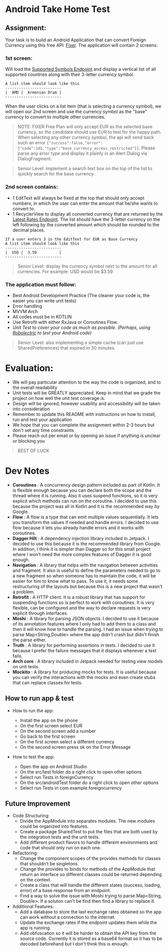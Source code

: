 # Android Take Home Test
## Assignment:

Your task is to build an Android Application that can convert Foreign Currency using this free API: [Fixer](https://fixer.io/documentation). The application will contain 2 screens:

### 1st screen: 

Will load the [Supported Symbols Endpoint](https://fixer.io/documentation#supportedsymbols) and display a vertical list of all supported countries along with their 3-letter currency symbol.

```
A list item should look like this 
-------------------------
|  AMD |  Armenian Dram |
-------------------------
```

When the user clicks on a list item (that is selecting a currency symbol), we will open our 2nd screen and use the currency symbol as the "base" currency to convert to multiple other currencies.

> NOTE: FIXER Free Plan will only accept EUR as the selected base currency, so the candidate should use EUR to test for the happy path. When selecting any other currency symbol, the api will send back such an error `{"success":false,"error":{"code":105,"type":"base_currency_access_restricted"}}`. Please parse any error type and display it plainly in an Alert Dialog via DialogFragment.   

> Senior Level: implement a search text box on the top of the list to quickly search for the base currency.


### 2nd screen contains: 
+ 1 EditText will always be fixed at the top that should only accept numbers, in which the user can enter the amount that he/she wants to convert to.
+ 1 RecyclerView to display all converted currency that are returned by the [Latest Rates Endpoint](https://fixer.io/documentation#latestrates). The list should have the 3-letter currency on the left following by the converted amount which should be rounded to the decimal places. 

```
If a user enters 3 in the EditText for EUR as Base Currency
A list item should look like this 
-------------------------
|  USD |  3.59          |
-------------------------
```
> Senior Level: display the currency symbol next to the amount for all currencies. For example: USD would be $3.59


### The application must follow:
- Best Android Development Practice (The cleaner your code is, the easier you can write unit tests)
- Error handling
- MVVM Arch
- All codes must be in KOTLIN
- Use Retrofit with either RxJava or Coroutines Flow.
- *Unit Test to cover your code as much as possible. (Perhaps, using [Robolectric](http://robolectric.org/) to test your Android code)*

> Senior Level: also implementing a simple cache (can just use SharedPreferences) that expired in 30 minutes.

# Evaluation:
+ We will pay particular attention to the way the code is organized, and to the overall readability
+ Unit tests will be GREATLY appreciated. Keep in mind that we grade the project on how well the unit test coverage is.
+ Design will be ignored, however usability and accessibility will be taken into consideration
+ Remember to update this README with instructions on how to install, run and test your application
+ We hope that you can complete the assignment within 2-3 hours but don't set any time constraints
+ Please reach out per email or by opening an issue if anything is unclear or blocking you

> BEST OF LUCK 

# Dev Notes

+ **Coroutines** : A concurrency design pattern included as part of Kotlin. It is flexible enough because you can declare both the scope and the thread where it is running. Also it uses suspend functions, so it is very explicit which methods can run on the coroutine. I decided to use this because the project was all in Kotlin and it is the recommended way by Google.
+ **Flow** : A flow is a type that can emit multiple values sequentially. It lets you transform the values if needed and handle errors. I decided to use flow because it lets you already handle errors and it works with coroutines.
+ **Dagger Hilt** : A dependency injection library included in Jetpack. I decided to use this because it is the recommended library from Google. In addition, I think it is simpler than Dagger so for this small project where I won't need the more complex features of Dagger it is good enough.
+ **Navigation** : A library that helps with the navigation between activities and fragment. It also is useful to define the parameters needed to go to a new fragment so when someone has to maintain the code, it will be easier for him to know what to pass. To use it, it needs some restructuring of the layouts but because this is a new project that wasn't a problem.
+ **Retrofit** : A HTTP client. It is a robust library that has support for suspending functions so is perfect to work with coroutines. It is very flexible, can be configured and the way to declare requests is very explicit through interfaces.
+ **Moshi** : A library for parsing JSON objects. I decided to use it because of its annotation features where I only had to add them to a class  and then it will know how to handle the parsing. I had an issue when trying to parse Map<String,Double> where the app didn't crash but didn't finish the parse either.
+ **Truth** : A library for performing assertions in tests. I decided to use it because I prefer the failure messages that it displays whenever a test fails.
+ **Arch core** : A library included in Jetpack  needed for testing view models on unit tests.
+ **Mockito** : A library for producing mocks for tests. It is useful because you can verify the interactions with the mocks and even create stubs that can replace classes for tests.


## How to run app & test
+ How to run the app:
    + Install the app on the phone
    + On the first screen select EUR
    + On the second screen add a number
    + Go back to the first screen
    + On the first screen select a different currency
    + On the second screen press ok on the Error Message

+ How to test the app:
    + Open the app on Android Studio
    + On the src/test folder do a right click to open other options
    + Select run Tests in foreignCurrency
    + On the src/androidTest folder do a right click to open other options
    + Select run Tests in com.example.foreigncurrency

## Future Improvement
+ Code Structuring: 
    + Divide the AppModule into separates modules. The new modules could be organized into features.
    + Create a package SharedTest to put the files that are both used by the integration tests and the unit tests.
    + Add different product flavors to handle different environments and code that should only run on each one.
+ Refactoring:
    + Change the component scopes of the provides methods for classes that shouldn't be singletons.
    + Change the provides to binds for methods of the AppModule that return an interface so different classes could be returned depending on the context.
    + Create a class that will handle the different states (success, loading, error) of a base response from an endpoint.
    + Find a way to solve the issue with Moshi trying to parse Map<String, Double>. If a soluton can't be find then find a library to replace it.
+ Additional Features:
    + Add a database to store the last exchange rates obtained so the app can work without a connection to the internet.
    + Update the exchange rates if the endpoint updates them while the app is running.
    + Add obfuscation so it will be harder to obtain the API key from the source code. Currently it is stored as a base64 format so it has to be decoded beforehand but I don't think this is enough.